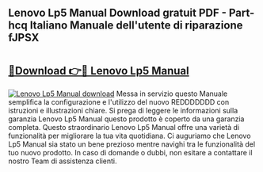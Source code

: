 ## Lenovo Lp5 Manual Download gratuit PDF - Part-hcq Italiano Manuale dell'utente di riparazione fJPSX

# <h2><a href="http://dfed7s.blite.top/?on=Lenovo+Lp5+Manual">🔗Download 👉🔴 Lenovo Lp5 Manual</a></h2>

[![Lenovo Lp5 Manual download](https://i.imgur.com/lujVjoI.png)](http://dfed7s.blite.top/?on=Lenovo+Lp5+Manual)
Messa in servizio questo Manuale semplifica la configurazione e l'utilizzo del nuovo REDDDDDDD con istruzioni e illustrazioni chiare. Si prega di leggere le informazioni sulla garanzia Lenovo Lp5 Manual questo prodotto è coperto da una garanzia completa. Questo straordinario Lenovo Lp5 Manual offre una varietà di funzionalità per migliorare la tua vita quotidiana. Ci auguriamo che Lenovo Lp5 Manual sia stato un bene prezioso mentre navighi tra le funzionalità del tuo nuovo prodotto. In caso di domande o dubbi, non esitare a contattare il nostro Team di assistenza clienti.
